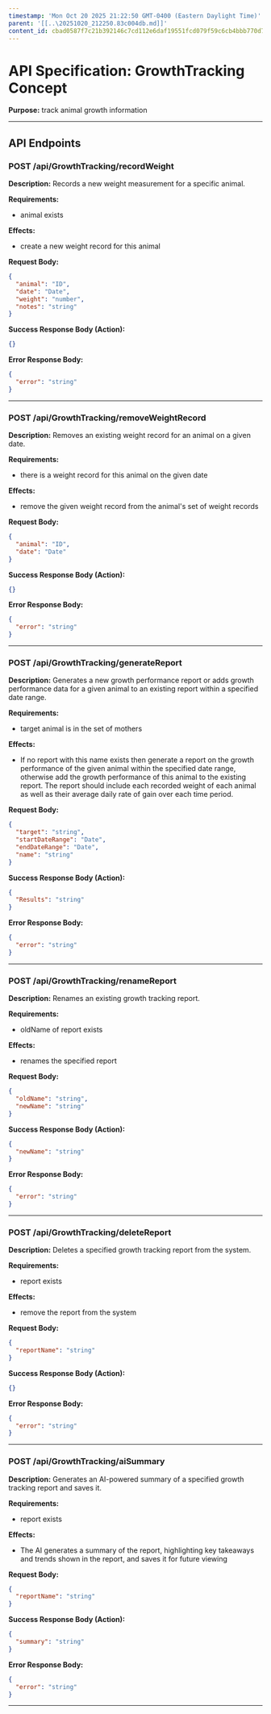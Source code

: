 ```yaml
---
timestamp: 'Mon Oct 20 2025 21:22:50 GMT-0400 (Eastern Daylight Time)'
parent: '[[..\20251020_212250.83c004db.md]]'
content_id: cbad0587f7c21b392146c7cd112e6daf19551fcd079f59c6cb4bbb770d795c54
---
```


# API Specification: GrowthTracking Concept

**Purpose:** track animal growth information

***

## API Endpoints

### POST /api/GrowthTracking/recordWeight

**Description:** Records a new weight measurement for a specific animal.

**Requirements:**

* animal exists

**Effects:**

* create a new weight record for this animal

**Request Body:**

```json
{
  "animal": "ID",
  "date": "Date",
  "weight": "number",
  "notes": "string"
}
```

**Success Response Body (Action):**

```json
{}
```

**Error Response Body:**

```json
{
  "error": "string"
}
```

***

### POST /api/GrowthTracking/removeWeightRecord

**Description:** Removes an existing weight record for an animal on a given date.

**Requirements:**

* there is a weight record for this animal on the given date

**Effects:**

* remove the given weight record from the animal's set of weight records

**Request Body:**

```json
{
  "animal": "ID",
  "date": "Date"
}
```

**Success Response Body (Action):**

```json
{}
```

**Error Response Body:**

```json
{
  "error": "string"
}
```

***

### POST /api/GrowthTracking/generateReport

**Description:** Generates a new growth performance report or adds growth performance data for a given animal to an existing report within a specified date range.

**Requirements:**

* target animal is in the set of mothers

**Effects:**

* If no report with this name exists then generate a report on the growth performance of the given animal within the specified date range, otherwise add the growth performance of this animal to the existing report. The report should include each recorded weight of each animal as well as their average daily rate of gain over each time period.

**Request Body:**

```json
{
  "target": "string",
  "startDateRange": "Date",
  "endDateRange": "Date",
  "name": "string"
}
```

**Success Response Body (Action):**

```json
{
  "Results": "string"
}
```

**Error Response Body:**

```json
{
  "error": "string"
}
```

***

### POST /api/GrowthTracking/renameReport

**Description:** Renames an existing growth tracking report.

**Requirements:**

* oldName of report exists

**Effects:**

* renames the specified report

**Request Body:**

```json
{
  "oldName": "string",
  "newName": "string"
}
```

**Success Response Body (Action):**

```json
{
  "newName": "string"
}
```

**Error Response Body:**

```json
{
  "error": "string"
}
```

***

### POST /api/GrowthTracking/deleteReport

**Description:** Deletes a specified growth tracking report from the system.

**Requirements:**

* report exists

**Effects:**

* remove the report from the system

**Request Body:**

```json
{
  "reportName": "string"
}
```

**Success Response Body (Action):**

```json
{}
```

**Error Response Body:**

```json
{
  "error": "string"
}
```

***

### POST /api/GrowthTracking/aiSummary

**Description:** Generates an AI-powered summary of a specified growth tracking report and saves it.

**Requirements:**

* report exists

**Effects:**

* The AI generates a summary of the report, highlighting key takeaways and trends shown in the report, and saves it for future viewing

**Request Body:**

```json
{
  "reportName": "string"
}
```

**Success Response Body (Action):**

```json
{
  "summary": "string"
}
```

**Error Response Body:**

```json
{
  "error": "string"
}
```

***
